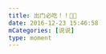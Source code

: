 ```yaml
---
title: 出门必吃！！👏👏
date: 2016-12-23 15:46:58
mCategories: [说说]
type: moment
---
```


<div id="pics-20161223154658"></div>

<script>
var data = [
    {"link": "2016-12-23_000001.jpeg", "type": "shuoshuo"}
];
picsRender(data, "pics-20161223154658");
</script>
